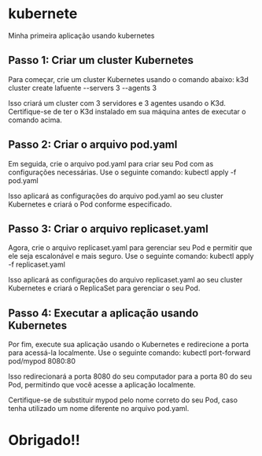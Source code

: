 # kubernete
Minha primeira aplicação usando kubernetes

## Passo 1: Criar um cluster Kubernetes
Para começar, crie um cluster Kubernetes usando o comando abaixo:
k3d cluster create lafuente --servers 3 --agents 3

Isso criará um cluster com 3 servidores e 3 agentes usando o K3d. Certifique-se de ter o K3d instalado em sua máquina antes de executar o comando acima.

## Passo 2: Criar o arquivo pod.yaml
Em seguida, crie o arquivo pod.yaml para criar seu Pod com as configurações necessárias. Use o seguinte comando:
kubectl apply -f pod.yaml

Isso aplicará as configurações do arquivo pod.yaml ao seu cluster Kubernetes e criará o Pod conforme especificado.

## Passo 3: Criar o arquivo replicaset.yaml
Agora, crie o arquivo replicaset.yaml para gerenciar seu Pod e permitir que ele seja escalonável e mais seguro. Use o seguinte comando:
kubectl apply -f replicaset.yaml

Isso aplicará as configurações do arquivo replicaset.yaml ao seu cluster Kubernetes e criará o ReplicaSet para gerenciar o seu Pod.

## Passo 4: Executar a aplicação usando Kubernetes
Por fim, execute sua aplicação usando o Kubernetes e redirecione a porta para acessá-la localmente. Use o seguinte comando:
kubectl port-forward pod/mypod 8080:80

Isso redirecionará a porta 8080 do seu computador para a porta 80 do seu Pod, permitindo que você acesse a aplicação localmente.

Certifique-se de substituir mypod pelo nome correto do seu Pod, caso tenha utilizado um nome diferente no arquivo pod.yaml.


# Obrigado!!

